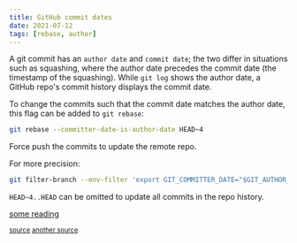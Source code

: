 ```yaml
---
title: GitHub commit dates
date: 2021-07-12
tags: [rebase, author]
---
```


A git commit has an `author date` and `commit date`; the two differ in situations such as squashing, where the author date precedes the commit date (the timestamp of the squashing). While `git log` shows the author date, a GitHub repo's commit history displays the commit date.

To change the commits such that the commit date matches the author date, this flag can be added to `git rebase`:
```bash
git rebase --committer-date-is-author-date HEAD~4
```

Force push the commits to update the remote repo. 

For more precision:
```bash
git filter-branch --env-filter 'export GIT_COMMITTER_DATE="$GIT_AUTHOR_DATE"' HEAD~4..HEAD
```
`HEAD~4..HEAD` can be omitted to update all commits in the repo history. 

[some reading](https://git-scm.com/book/en/v2/Git-Basics-Viewing-the-Commit-History)

<small>[source](https://github.community/t/commit-timestamps-in-github-dont-match-repo/127766) [another source](https://stackoverflow.com/questions/11856983/why-git-authordate-is-different-from-commitdate)</small>
